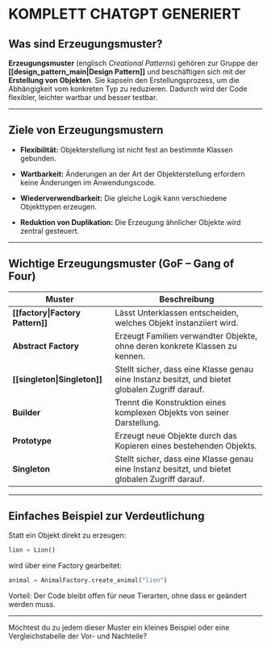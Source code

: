 
# **KOMPLETT CHATGPT GENERIERT**

## Was sind Erzeugungsmuster?

**Erzeugungsmuster** (englisch _Creational Patterns_) gehören zur Gruppe der **[[design_pattern_main|Design Pattern]]** und beschäftigen sich mit der **Erstellung von Objekten**. Sie kapseln den Erstellungsprozess, um die Abhängigkeit vom konkreten Typ zu reduzieren. Dadurch wird der Code flexibler, leichter wartbar und besser testbar.

---

## Ziele von Erzeugungsmustern

- **Flexibilität:** Objekterstellung ist nicht fest an bestimmte Klassen gebunden.
    
- **Wartbarkeit:** Änderungen an der Art der Objekterstellung erfordern keine Änderungen im Anwendungscode.
    
- **Wiederverwendbarkeit:** Die gleiche Logik kann verschiedene Objekttypen erzeugen.
    
- **Reduktion von Duplikation:** Die Erzeugung ähnlicher Objekte wird zentral gesteuert.
    

---

## Wichtige Erzeugungsmuster (GoF – Gang of Four)

| Muster                           | Beschreibung                                                                                    |
| -------------------------------- | ----------------------------------------------------------------------------------------------- |
| **[[factory\|Factory Pattern]]** | Lässt Unterklassen entscheiden, welches Objekt instanziiert wird.                               |
| **Abstract Factory**             | Erzeugt Familien verwandter Objekte, ohne deren konkrete Klassen zu kennen.                     |
| **[[singleton\|Singleton]]**     | Stellt sicher, dass eine Klasse genau eine Instanz besitzt, und bietet globalen Zugriff darauf. |
| **Builder**                      | Trennt die Konstruktion eines komplexen Objekts von seiner Darstellung.                         |
| **Prototype**                    | Erzeugt neue Objekte durch das Kopieren eines bestehenden Objekts.                              |
| **Singleton**                    | Stellt sicher, dass eine Klasse genau eine Instanz besitzt, und bietet globalen Zugriff darauf. |

---

## Einfaches Beispiel zur Verdeutlichung

Statt ein Objekt direkt zu erzeugen:

```python
lion = Lion()
```

wird über eine Factory gearbeitet:

```python
animal = AnimalFactory.create_animal("lion")
```

Vorteil: Der Code bleibt offen für neue Tierarten, ohne dass er geändert werden muss.

---

Möchtest du zu jedem dieser Muster ein kleines Beispiel oder eine Vergleichstabelle der Vor- und Nachteile?